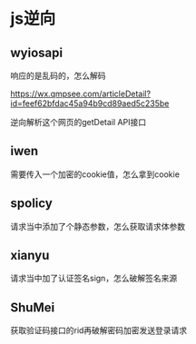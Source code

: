 # js逆向

## wyiosapi

响应的是乱码的，怎么解码

https://wx.qmpsee.com/articleDetail?id=feef62bfdac45a94b9cd89aed5c235be

逆向解析这个网页的getDetail API接口

## iwen

需要传入一个加密的cookie值，怎么拿到cookie

## spolicy

请求当中添加了个静态参数，怎么获取请求体参数

## xianyu

请求当中加了认证签名sign，怎么破解签名来源

## ShuMei

获取验证码接口的rid再破解密码加密发送登录请求